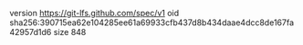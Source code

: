 version https://git-lfs.github.com/spec/v1
oid sha256:390715ea62e104285ee61a69933cfb437d8b434daae4dcc8de167fa42957d1d6
size 848
